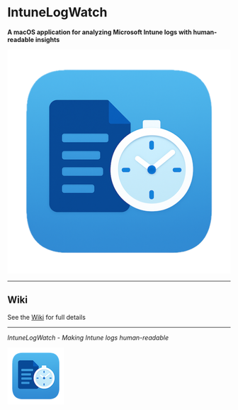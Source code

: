 # IntuneLogWatch

**A macOS application for analyzing Microsoft Intune logs with human-readable insights**

![IntuneLogWatch App Icon](images/app-icon.png)

---

## Wiki

See the [Wiki](https://github.com/gilburns/IntuneLogWatch/wiki) for full details


---

*IntuneLogWatch - Making Intune logs human-readable*

![Footer Logo](images/footer-logo.png)